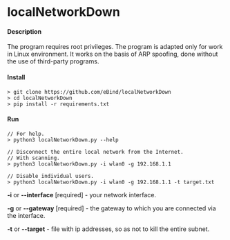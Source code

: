# localNetworkDown
#### Description
The program requires root privileges.
The program is adapted only for work in Linux environment.
It works on the basis of ARP spoofing, done without the use of third-party programs.

#### Install
```
> git clone https://github.com/eBind/localNetworkDown
> cd localNetworkDown
> pip install -r requirements.txt
```

#### Run
```
// For help.
> python3 localNetworkDown.py --help

// Disconnect the entire local network from the Internet.
// With scanning.
> python3 localNetworkDown.py -i wlan0 -g 192.168.1.1

// Disable individual users.
> python3 localNetworkDown.py -i wlan0 -g 192.168.1.1 -t target.txt
```

**-i** or **--interface** [required] - your network interface.

**-g** or **--gateway** [required] - the gateway to which you are connected via the interface.

**-t** or **--target** - file with ip addresses, so as not to kill the entire subnet.



